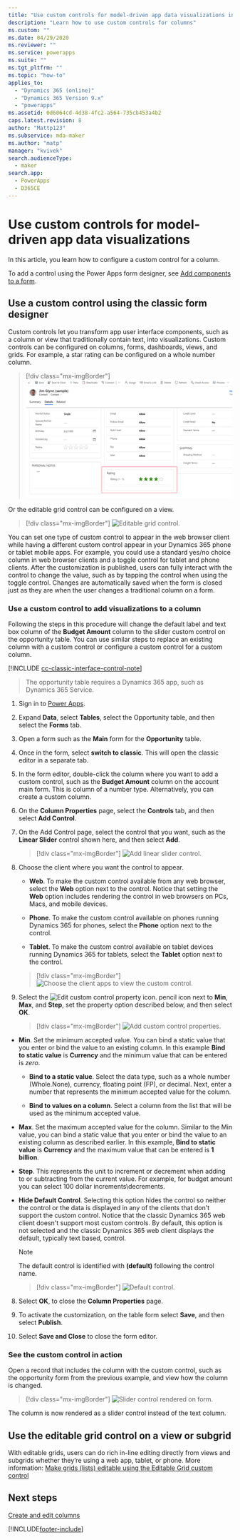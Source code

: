 ```yaml
---
title: "Use custom controls for model-driven app data visualizations in Power Apps | MicrosoftDocs"
description: "Learn how to use custom controls for columns"
ms.custom: ""
ms.date: 04/29/2020
ms.reviewer: ""
ms.service: powerapps
ms.suite: ""
ms.tgt_pltfrm: ""
ms.topic: "how-to"
applies_to: 
  - "Dynamics 365 (online)"
  - "Dynamics 365 Version 9.x"
  - "powerapps"
ms.assetid: 0d6064cd-4d38-4fc2-a564-735cb453a4b2
caps.latest.revision: 8
author: "Mattp123"
ms.subservice: mda-maker
ms.author: "matp"
manager: "kvivek"
search.audienceType: 
  - maker
search.app: 
  - PowerApps
  - D365CE
---
```

# Use custom controls for model-driven app data visualizations



In this article, you learn how to configure a custom control for a column.

To add a control using the Power Apps form designer, see [Add components to a form](add-move-configure-or-delete-components-on-form.md#add-components-to-a-form).

## Use a custom control using the classic form designer

Custom controls let you transform app user interface components, such as a column or view that traditionally contain text, into visualizations. Custom controls can be configured on columns, forms, dashboards, views, and grids. 
For example, a star rating can be configured on a whole number column.

   > [!div class="mx-imgBorder"] 
   > ![Star rating control.](media/star-rating-control-example.png "Star rating control for a column")

Or the editable grid control can be configured on a view. 

   > [!div class="mx-imgBorder"] 
   > ![Editable grid control.](media/editable-grid-example.png)

You can set one type of custom control to appear in the web browser client while having a different custom control appear in your Dynamics 365 phone or  tablet mobile apps. For example, you could use a standard yes/no choice column in web browser clients and a toggle control for tablet and phone clients. After the customization is published, users can fully interact with the control to change the value, such as by tapping the control when using the toggle control. Changes are automatically saved when the form is closed just as they are when the user changes a traditional  column on a form.  
  
### Use a custom control to add visualizations to a column

 Following the steps in this procedure will change the default label and text box column  of the **Budget Amount** column to the slider custom control on the opportunity table. You can use similar steps to replace an existing column with a custom control or configure a custom control for a custom column.

[!INCLUDE [cc-classic-interface-control-note](../../includes/cc-classic-interface-control-note.md)]
> 
> The opportunity table requires a Dynamics 365 app, such as Dynamics 365 Service.
  
1. Sign in to [Power Apps](https://make.powerapps.com/?utm_source=padocs&utm_medium=linkinadoc&utm_campaign=referralsfromdoc).  

2. Expand **Data**, select **Tables**, select the Opportunity table, and then select the **Forms** tab.  
  
3. Open a form such as the **Main** form for the **Opportunity** table.

4. Once in the form, select **switch to classic**.  This will open the classic editor in a separate tab.
  
5.  In the form editor, double-click the column where you want to add a custom control, such as the **Budget Amount** column on the account main form. This is column of a number type. Alternatively, you can create a custom column.
  
6.  On the **Column Properties** page, select the **Controls** tab, and then select **Add Control**.  
  
7.  On the Add Control page, select the control that you want, such as the **Linear Slider** control shown here, and then select **Add**.  

    > [!div class="mx-imgBorder"] 
    > ![Add linear slider control.](media/add-slider.PNG "Add linear slider control")  
  
8.  Choose the client where you want the control to appear.  
  
    - **Web**. To make the custom control available from any web browser, select the **Web** option next to the control. Notice that setting the **Web** option includes rendering the control in web browsers on PCs, Macs, and mobile devices.  
  
    - **Phone**. To make the custom control available on phones running Dynamics 365 for phones, select the **Phone** option next to the control.  
  
    - **Tablet**. To make the custom control available on tablet devices running Dynamics 365 for tablets, select the **Tablet** option next to the control.  
  
    > [!div class="mx-imgBorder"] 
    > ![Choose the client apps to view the custom control.](media/choose-client.png "Choose the client apps to view the custom control")  
  
9.  Select the ![Edit custom control property icon.](media/ccf-pencil-icon.png "Edit custom control property icon") pencil icon next to **Min**, **Max**, and **Step**, set the property option described below, and then select **OK**.  
  
    > [!div class="mx-imgBorder"] 
    > ![Add custom control properties.](media/ccf-add-properties.png "Add custom control properties")
  
   - **Min**. Set the minimum accepted value. You can bind a static value that you enter or bind the value to an existing column. In this example **Bind to static value** is **Currency** and the minimum value that can be entered is *zero*.  
  
       - **Bind to a static value**. Select the data type, such as a whole number (Whole.None), currency, floating point (FP), or decimal. Next, enter a number that represents the minimum accepted value for the column.  
  
       - **Bind to values on a column**. Select a column from the list that will be used as the minimum accepted value.  
  
   - **Max**. Set the maximum accepted value for the column. Similar to the Min value, you can bind a static value that you enter or bind the value to an existing column as described earlier. In this example, **Bind to static value** is **Currency** and the maximum value that can be entered is **1 billion**.  
  
   - **Step**. This represents the unit to increment or decrement when adding to or subtracting from  the current value. For example, for budget amount you can select 100 dollar increments\decrements.  
  
   - **Hide Default Control**. Selecting this option hides the control so neither the control or the data is displayed in any of the clients that don't support the custom control. Notice that  the classic Dynamics 365 web client doesn't support most custom controls. By default, this option is not selected and the classic Dynamics 365 web client displays the default, typically text based, control.  
  
       > [!NOTE]
       >  The default control is identified with **(default)** following the control name.  
       >   
       > > [!div class="mx-imgBorder"] 
       > > ![Default control.](media/default-control.png "Default control")  
  
8.  Select **OK**, to close the **Column Properties** page.  
  
9. To activate the customization, on the table form select **Save**, and then select **Publish**.  
  
10. Select **Save and Close** to close the form editor.  
  
### See the custom control in action

 Open a record that includes the column with the custom control, such as the opportunity form from the previous example, and view how the column is changed.  
  
   > [!div class="mx-imgBorder"] 
   > ![Slider control rendered on form.](media/slider-control.PNG "Slider control rendered on form")  
  
 The column is now rendered as a slider control instead of the text column.

## Use the editable grid control on a view or subgrid

With editable grids, users can do rich in-line editing directly from views and subgrids whether they’re using a web app, tablet, or phone. More information: [Make grids (lists) editable using the Editable Grid custom control](make-grids-lists-editable-custom-control.md) 
  
## Next steps

[Create and edit columns](../data-platform/create-edit-fields.md)


[!INCLUDE[footer-include](../../includes/footer-banner.md)]